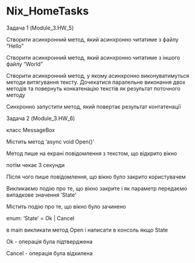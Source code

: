 # Nix_HomeTasks
Задача 1 (Module_3.HW_5)

Створити асинхронний метод, який асинхронно читатиме з файлу “Hello”

Створити асинхронний метод, який асинхронно читатиме з іншого файлу “World”

Створити асинхронний метод, у якому асинхронно виконуватимуться методи витягування тексту. Дочекатися паралельне виконання двох методів та повернуть конкатенацію текстів як результат поточного методу

Синхронно запустити метод, який повертає результат контатенації


Задача 2 (Module_3.HW_6)

класс MessageBox

Містить метод ‘async void Open()’

Метод пише на екрані повідомлення з текстом, що відкрито вікно

потім чекає 3 секунди

Після чого пише повідомлення, що вікно було закрито користувачем

Викликаємо подію про те, що вікно закрите і як параметр передаємо випадкове значення ‘State’

Містить подію про те, що вікно було зачинено

enum: ‘State’ = Ok | Cancel

в main викликати метод Open і написати в консоль якщо State

Ok - операція була підтверджена

Cancel - операція була відхилена
